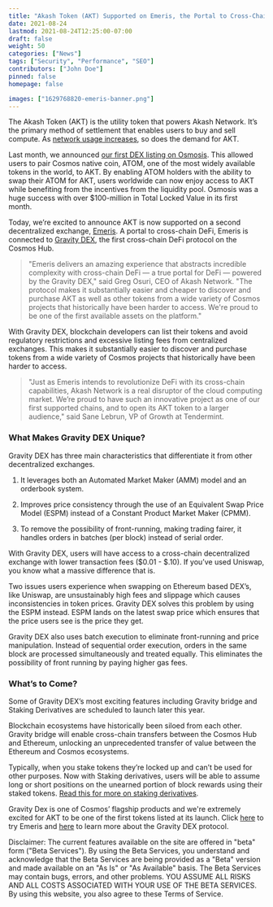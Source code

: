 ```yaml
---
title: "Akash Token (AKT) Supported on Emeris, the Portal to Cross-Chain DeFi"
date: 2021-08-24
lastmod: 2021-08-24T12:25:00-07:00
draft: false
weight: 50
categories: ["News"]
tags: ["Security", "Performance", "SEO"]
contributors: ["John Doe"]
pinned: false
homepage: false

images: ["1629768820-emeris-banner.png"]
---
```

The Akash Token (AKT) is the utility token that powers Akash Network. It’s the primary method of settlement that enables users to buy and sell compute. As [network usage increases](https://akashlytics.com/), so does the demand for AKT.

Last month, we announced [our first DEX listing on Osmosis](https://akash.network/blog/akt-token-launches-on-osmosis-the-first-decentralized-exchange-for-cosmos). This allowed users to pair Cosmos native coin, ATOM, one of the most widely available tokens in the world, to AKT. By enabling ATOM holders with the ability to swap their ATOM for AKT, users worldwide can now enjoy access to AKT while benefiting from the incentives from the liquidity pool. Osmosis was a huge success with over $100-million in Total Locked Value in its first month. 

Today, we’re excited to announce AKT is now supported on a second decentralized exchange, [Emeris](https://emeris.com/). A portal to cross-chain DeFi, Emeris is connected to [Gravity DEX](https://cosmos.network/gravity-dex/), the first cross-chain DeFi protocol on the Cosmos Hub.

> "Emeris delivers an amazing experience that abstracts incredible complexity with cross-chain DeFi — a true portal for DeFi — powered by the Gravity DEX," said Greg Osuri, CEO of Akash Network. "The protocol makes it substantially easier and cheaper to discover and purchase AKT as well as other tokens from a wide variety of Cosmos projects that historically have been harder to access. We're proud to be one of the first available assets on the platform."

With Gravity DEX, blockchain developers can list their tokens and avoid regulatory restrictions and excessive listing fees from centralized exchanges. This makes it substantially easier to discover and purchase tokens from a wide variety of Cosmos projects that historically have been harder to access. 

> "Just as Emeris intends to revolutionize DeFi with its cross-chain capabilities, Akash Network is a real disruptor of the cloud computing market. We’re proud to have such an innovative project as one of our first supported chains, and to open its AKT token to a larger audience," said Sane Lebrun, VP of Growth at Tendermint.

### **What Makes Gravity DEX Unique?**

Gravity DEX has three main characteristics that differentiate it from other decentralized exchanges. 

1.  It leverages both an Automated Market Maker (AMM) model and an orderbook system.
    
2.  Improves price consistency through the use of an Equivalent Swap Price Model (ESPM) instead of a Constant Product Market Maker (CPMM). 
    
3.  To remove the possibility of front-running, making trading fairer, it handles orders in batches (per block) instead of serial order.
    

With Gravity DEX, users will have access to a cross-chain decentralized exchange with lower transaction fees ($0.01 - $.10). If you’ve used Uniswap, you know what a massive difference that is. 

Two issues users experience when swapping on Ethereum based DEX’s, like Uniswap, are unsustainably high fees and slippage which causes inconsistencies in token prices. Gravity DEX solves this problem by using the ESPM instead. ESPM lands on the latest swap price which ensures that the price users see is the price they get. 

Gravity DEX also uses batch execution to eliminate front-running and price manipulation. Instead of sequential order execution, orders in the same block are processed simultaneously and treated equally. This eliminates the possibility of front running by paying higher gas fees. 

### **What’s to Come?**

Some of Gravity DEX’s most exciting features including Gravity bridge and Staking Derivatives are scheduled to launch later this year. 

Blockchain ecosystems have historically been siloed from each other. Gravity bridge will enable cross-chain transfers between the Cosmos Hub and Ethereum, unlocking an unprecedented transfer of value between the Ethereum and Cosmos ecosystems. 

Typically, when you stake tokens they’re locked up and can’t be used for other purposes. Now with Staking derivatives, users will be able to assume long or short positions on the unearned portion of block rewards using their staked tokens. [Read this for more on staking derivatives](https://github.com/cosmosdevs/atom2021). 

Gravity Dex is one of Cosmos’ flagship products and we're extremely excited for AKT to be one of the first tokens listed at its launch. Click [here](https://emeris.com/) to try Emeris and [here](https://cosmos.network/gravity-dex/) to learn more about the Gravity DEX protocol. 

Disclaimer: The current features available on the site are offered in "beta" form ("Beta Services"). By using the Beta Services, you understand and acknowledge that the Beta Services are being provided as a "Beta" version and made available on an "As Is" or "As Available" basis. The Beta Services may contain bugs, errors, and other problems. YOU ASSUME ALL RISKS AND ALL COSTS ASSOCIATED WITH YOUR USE OF THE BETA SERVICES. By using this website, you also agree to these Terms of Service.